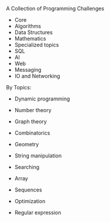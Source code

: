 A Collection of Programming Challenges

 - Core
  - Algorithms
  - Data Structures
  - Mathematics
 - Specialized topics
  - SQL
  - AI
  - Web
  - Messaging
  - IO and Networking  

By Topics:
 - Dynamic programming
 - Number theory
 - Graph theory
 - Combinatorics
 - Geometry


 - String manipulation
 - Searching
 - Array
 - Sequences
 - Optimization
 - Regular expression

